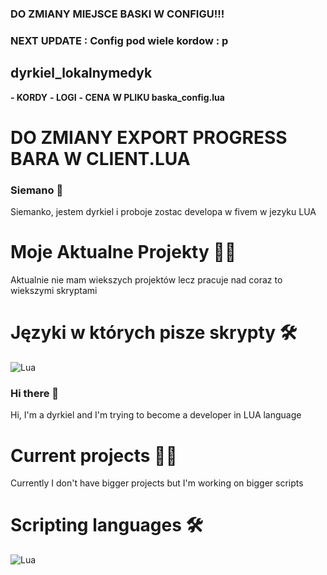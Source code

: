 ### DO ZMIANY MIEJSCE BASKI W CONFIGU!!!

### NEXT UPDATE : Config pod wiele kordow : p

## dyrkiel_lokalnymedyk

**- KORDY**
**- LOGI**
**- CENA**
**W PLIKU baska_config.lua**

# DO ZMIANY EXPORT PROGRESS BARA W CLIENT.LUA

### Siemano 👋

Siemanko, jestem dyrkiel i proboje zostac developa w fivem w jezyku LUA

# Moje Aktualne Projekty 🧑‍💼
Aktualnie nie mam wiekszych projektów lecz pracuje nad coraz to wiekszymi skryptami

# Języki w których pisze skrypty 🛠️
![Lua](https://img.shields.io/badge/lua-%232C2D72.svg?style=for-the-badge&logo=lua&logoColor=white)

### Hi there 👋

Hi, I'm a dyrkiel and I'm trying to become a developer in LUA language

# Current projects 🧑‍💼
Currently I don't have bigger projects but I'm working on bigger scripts

# Scripting languages 🛠️
![Lua](https://img.shields.io/badge/lua-%232C2D72.svg?style=for-the-badge&logo=lua&logoColor=white)



